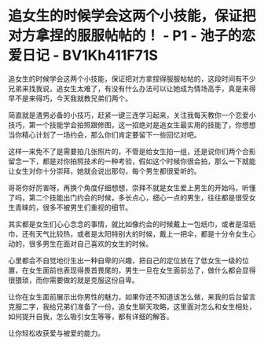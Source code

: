 # 追女生的时候学会这两个小技能，保证把对方拿捏的服服帖帖的！ - P1 - 池子的恋爱日记 - BV1Kh411F71S

追女生的时候学会这两个小技能，保证把对方拿捏得服服帖帖的，这段时间有不少兄弟来找我说，追女生太难了，有没有什么办法可以让她成为情场高手，真是来得早不是来得巧，今天我就教兄弟们两个。

简直就是渣男必备的小技巧，赶紧一键三连学习起来，关注我每天教你一个恋爱小技巧，第一个技能学会拍照跟修图，这一招绝对是追女生最实用的技能了，你想想当你精心计划了一场约会，那么你们肯定要留下一些回忆对吧。

这样一来免不了是需要拍几张照片的，不管是给女生拍一组，还是说你们两个合影留念一下，都是对你拍照技术的一种考验，假如这个时候你很会拍，那么一下就能让女生对你十分崇拜，她就会说出那句，每个男生都很爱听的。

哥哥你好厉害呀，再换个角度仔细想想，崇拜不就是女生爱上男生的开始吗，听懂了吗，第二个技能出门约会的时候，多长点心，细心一点的男生，往往都是很受女生青睐的，很多不被男生们重视的细节。

其实都是女生们心心念念的事情，就比如像约会的时候戴上一包纸巾，或者是湿纸巾，还有天气比较热，或者是太阳特别大的时候，戴上一把伞，都是十分令女生心动的，很多男生在面对自己喜欢的女生的时候。

心里都会不自觉地衍生出一种自卑的兴趣，把自己的定位放在了低女生一级的位置，在女生面前也表现得畏首畏尾的，男生一旦在女生面前怂了，做什么都会显得很猥琐，而你需要做的就是克服这份自卑。

让你在女生面前展示出你男性的魅力，如果你还不知道该怎么做，来我的后台留言克服二字，我给兄弟们准备了一份，追女生聊天攻略，这里面对怎么和女生相处，如何提升自我，怎么吸引女生等等，都有详细的解答。

让你轻松收获爱与被爱的能力。